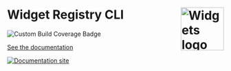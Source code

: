 <h1>Widget Registry CLI<img align="right" src="https://avatars.githubusercontent.com/u/72320367?s=400&u=05a3dd94b047a4dcc00fd1850dadfcc03f790cdd&v=4" alt="Widgets logo" title="Widgets logo" width="100"></h1>
<img src="https://js-widgets.github.io/webpack-cli/img/coverage.svg" alt="Custom Build Coverage Badge" title="Custom Build Coverage Badge">

[See the documentation](https://js-widgets.github.io/webpack-cli/)

[![Documentation site](https://js-widgets.github.io/webpack-cli/img/documentation-site.png)](https://js-widgets.github.io/webpack-cli/)
